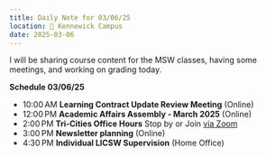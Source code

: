 ```yaml
---
title: Daily Note for 03/06/25
location: 🏫 Kennewick Campus
date: 2025-03-06
---
```

I will be sharing course content for the MSW classes, having some meetings, and working on grading today.

**Schedule 03/06/25**

- 10:00 AM **Learning Contract Update Review Meeting** (Online)
- 12:00 PM **Academic Affairs Assembly - March 2025** (Online)
- 2:00 PM **Tri-Cities Office Hours** Stop by or Join [via Zoom]( https://heritage.zoom.us/my/dr.jacob)
- 3:00 PM **Newsletter planning** (Online)
- 4:30 PM **Individual LICSW Supervision** (Home Office)
